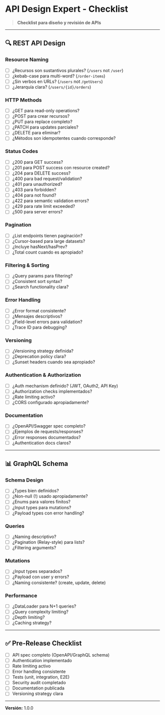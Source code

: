 # API Design Expert - Checklist

> **Checklist para diseño y revisión de APIs**

---

## 🔍 REST API Design

### Resource Naming
- [ ] ¿Recursos son sustantivos plurales? (`/users` not `/user`)
- [ ] ¿kebab-case para multi-word? (`/order-items`)
- [ ] ¿Sin verbos en URLs? (`/users` not `/getUsers`)
- [ ] ¿Jerarquía clara? (`/users/{id}/orders`)

### HTTP Methods
- [ ] ¿GET para read-only operations?
- [ ] ¿POST para crear recursos?
- [ ] ¿PUT para replace completo?
- [ ] ¿PATCH para updates parciales?
- [ ] ¿DELETE para eliminar?
- [ ] ¿Métodos son idempotentes cuando corresponde?

### Status Codes
- [ ] ¿200 para GET success?
- [ ] ¿201 para POST success con resource created?
- [ ] ¿204 para DELETE success?
- [ ] ¿400 para bad request/validation?
- [ ] ¿401 para unauthorized?
- [ ] ¿403 para forbidden?
- [ ] ¿404 para not found?
- [ ] ¿422 para semantic validation errors?
- [ ] ¿429 para rate limit exceeded?
- [ ] ¿500 para server errors?

### Pagination
- [ ] ¿List endpoints tienen paginación?
- [ ] ¿Cursor-based para large datasets?
- [ ] ¿Incluye hasNext/hasPrev?
- [ ] ¿Total count cuando es apropiado?

### Filtering & Sorting
- [ ] ¿Query params para filtering?
- [ ] ¿Consistent sort syntax?
- [ ] ¿Search functionality clara?

### Error Handling
- [ ] ¿Error format consistente?
- [ ] ¿Mensajes descriptivos?
- [ ] ¿Field-level errors para validation?
- [ ] ¿Trace ID para debugging?

### Versioning
- [ ] ¿Versioning strategy definida?
- [ ] ¿Deprecation policy clara?
- [ ] ¿Sunset headers cuando sea apropiado?

### Authentication & Authorization
- [ ] ¿Auth mechanism definido? (JWT, OAuth2, API Key)
- [ ] ¿Authorization checks implementados?
- [ ] ¿Rate limiting activo?
- [ ] ¿CORS configurado apropiadamente?

### Documentation
- [ ] ¿OpenAPI/Swagger spec completo?
- [ ] ¿Ejemplos de requests/responses?
- [ ] ¿Error responses documentados?
- [ ] ¿Authentication docs claros?

---

## 📊 GraphQL Schema

### Schema Design
- [ ] ¿Types bien definidos?
- [ ] ¿Non-null (!) usado apropiadamente?
- [ ] ¿Enums para valores finitos?
- [ ] ¿Input types para mutations?
- [ ] ¿Payload types con error handling?

### Queries
- [ ] ¿Naming descriptivo?
- [ ] ¿Pagination (Relay-style) para lists?
- [ ] ¿Filtering arguments?

### Mutations
- [ ] ¿Input types separados?
- [ ] ¿Payload con user y errors?
- [ ] ¿Naming consistente? (create, update, delete)

### Performance
- [ ] ¿DataLoader para N+1 queries?
- [ ] ¿Query complexity limiting?
- [ ] ¿Depth limiting?
- [ ] ¿Caching strategy?

---

## ✅ Pre-Release Checklist

- [ ] API spec completo (OpenAPI/GraphQL schema)
- [ ] Authentication implementado
- [ ] Rate limiting activo
- [ ] Error handling consistente
- [ ] Tests (unit, integration, E2E)
- [ ] Security audit completado
- [ ] Documentation publicada
- [ ] Versioning strategy clara

---

**Versión:** 1.0.0
